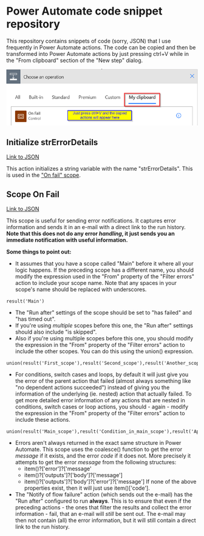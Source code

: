 # Power Automate code snippet repository
This repository contains snippets of code (sorry, JSON) that I use frequently in Power Automate actions. The code can be copied and then be transformed into Power Automate actions by just pressing ctrl+V while in the "From clipboard" section of the "New step" dialog.

![Press ctrl+V while in the "Clipboard" section of the "New step" dialog](images/PowerAutomate_Clipboard.png)

## Initialize strErrorDetails
[Link to JSON](https://github.com/OliverR-82/PowerAutomate/blob/main/Initialize%20strErrorDetails)

This action initializes a string variable with the name "strErrorDetails". This is used in the ["On fail" scope](https://github.com/OliverR-82/PowerAutomate/blob/main/Scope%20On%20Fail).

## Scope On Fail
[Link to JSON](https://github.com/OliverR-82/PowerAutomate/blob/main/Scope%20On%20Fail)

This scope is useful for sending error notifications. It captures error information and sends it in an e-mail with a direct link to the run history. **Note that this does not do any error _handling_, it just sends you an immediate notification with useful information.**

**Some things to point out:**
* It assumes that you have a scope called "Main" before it where all your logic happens. If the preceding scope has a different name, you should modify the expression used in the "From" property of the "Filter errors" action to include your scope name. Note that any spaces in your scope's name should be replaced with underscores.
```
result('Main')
```
* The "Run after" settings of the scope should be set to "has failed" and "has timed out". 
* If you're using *multiple* scopes before this one, the "Run after" settings should also include "is skipped".
* Also if you're using multiple scopes before this one, you should modify the expression in the "From" property of the "Filter errors" action to include the other scopes. You can do this using the union() expression.
```
union(result('First_scope'),result('Second_scope'),result('Another_scope'))
```
* For conditions, switch cases and loops, by default it will just give you the error of the parent action that failed (almost always something like "no dependent actions succeeded") instead of giving you the information of the underlying (ie. nested) action that actually failed. To get more detailed error information of any actions that are nested in conditions, switch cases or loop actions, you should - again - modify the expression in the "From" property of the "Filter errors" action to include these actions.
```
union(result('Main_scope'),result('Condition_in_main_scope'),result('Apply_to_each_in_main_scope'))
```
* Errors aren't always returned in the exact same structure in Power Automate. This scope uses the coalesce() function to get the error *message* if it exists, and the error *code* if it does not. More precisely it attempts to get the error *message* from the following structures:
  - item()?['error']?['message'
  - item()?['outputs']?['body']?['message']
  - item()?['outputs']?['body']?['error']?['message']
If none of the above properties exist, then it will just use item()['code'].
* The "Notify of flow failure" action (which sends out the e-mail) has the "Run after" configured to run **always**. This is to ensure that even if the preceding actions - the ones that filter the results and collect the error information - fail, that an e-mail will _still_ be sent out. The e-mail may then not contain (all) the error information, but it will still contain a direct link to the run history.
